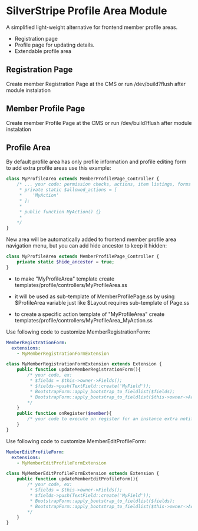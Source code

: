 # SilverStripe Profile Area Module

A simplified light-weight alternative for frontend member profile areas.

 * Registration page
 * Profile page for updating details.
 * Extendable profile area

## Registration Page

Create member Registration Page at the CMS or run /dev/build?flush after module instalation

## Member Profile Page

Create member Profile Page at the CMS or run /dev/build?flush after module instalation

## Profile Area

By default profile area has only profile information and profile editing form to add extra profile areas use this example:

```php
class MyProfileArea extends MemberProfilePage_Controller {
    /* ... your code: permission checks, actions, item listings, forms and etc ...
     * private static $allowed_actions = [
     *    'MyAction'
     * ];
     *
     * public function MyAction() {}
     *
    */
}
```

New area will be automatically added to frontend member profile area navigation menu, but you can add hide ancestor to keep it hidden:
```php
class MyProfileArea extends MemberProfilePage_Controller {
    private static $hide_ancestor = true;
}
```

* to make "MyProfileArea" template create templates/profile/controllers/MyProfileArea.ss
* it will be used as sub-template of MemberProfilePage.ss by using $ProfileArea variable just like $Layout requires sub-template of Page.ss

* to create a specific action template of "MyProfileArea" create templates/profile/controllers/MyProfileArea_MyAction.ss

Use following code to customize MemberRegistrationForm:

```yml
MemberRegistrationForm:
  extensions:
    - MyMemberRegistrationFormExtension
```

```php
class MyMemberRegistrationFormExtension extends Extension {
    public function updateMemberRegistrationForm(){
        /* your code, ex:
         * $fields = $this->owner->Fields();
         * $fields->push(TextField::create('MyField'));
         * BootstrapForm::apply_bootstrap_to_fieldlist($fields);
         * BootstrapForm::apply_bootstrap_to_fieldlist($this->owner->Actions());
        */
    }
    public function onRegister($member){
        /* your code to execute on register for an instance extra notifications */
    }
}
```

Use following code to customize MemberEditProfileForm:

```yml
MemberEditProfileForm:
  extensions:
    - MyMemberEditProfileFormExtension
```

```php
class MyMemberEditProfileFormExtension extends Extension {
    public function updateMemberEditProfileForm(){
        /* your code, ex:
         * $fields = $this->owner->Fields();
         * $fields->push(TextField::create('MyField'));
         * BootstrapForm::apply_bootstrap_to_fieldlist($fields);
         * BootstrapForm::apply_bootstrap_to_fieldlist($this->owner->Actions());
        */
    }
}
```
